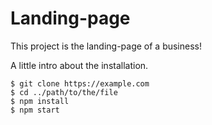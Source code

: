 # Landing-page
This project is the landing-page of a business!

A little intro about the installation. 
```
$ git clone https://example.com
$ cd ../path/to/the/file
$ npm install
$ npm start
```
